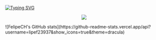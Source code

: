 [![Typing SVG](https://readme-typing-svg.demolab.com/?lines=Welcome+for+my+Github)](https://git.io/typing-svg)<br>

<p align="center">
  <a href="https://skillicons.dev">
    <img src="https://skillicons.dev/icons?i=git,androidstudio,js,css,html" />
  </a>
</p>
![FelipeCH's GitHub stats](https://github-readme-stats.vercel.app/api?username=lipef23937&show_icons=true&theme=dracula)
